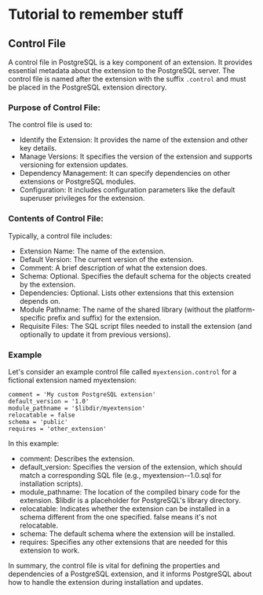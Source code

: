 # Tutorial to remember stuff

## Control File

A control file in PostgreSQL is a key component of an extension. It provides essential metadata about the extension to the PostgreSQL server. The control file is named after the extension with the suffix `.control` and must be placed in the PostgreSQL extension directory.

### Purpose of Control File:

The control file is used to:

- Identify the Extension: It provides the name of the extension and other key details.
- Manage Versions: It specifies the version of the extension and supports versioning for extension updates.
- Dependency Management: It can specify dependencies on other extensions or PostgreSQL modules.
- Configuration: It includes configuration parameters like the default superuser privileges for the extension.

### Contents of Control File:

Typically, a control file includes:

- Extension Name: The name of the extension.
- Default Version: The current version of the extension.
- Comment: A brief description of what the extension does.
- Schema: Optional. Specifies the default schema for the objects created by the extension.
- Dependencies: Optional. Lists other extensions that this extension depends on.
- Module Pathname: The name of the shared library (without the platform-specific prefix and suffix) for the extension.
- Requisite Files: The SQL script files needed to install the extension (and optionally to update it from previous versions).

### Example

Let's consider an example control file called `myextension.control` for a fictional extension named myextension:

    comment = 'My custom PostgreSQL extension'
    default_version = '1.0'
    module_pathname = '$libdir/myextension'
    relocatable = false
    schema = 'public'
    requires = 'other_extension'

In this example:

- comment: Describes the extension.
- default_version: Specifies the version of the extension, which should match a corresponding SQL file (e.g., myextension--1.0.sql for installation scripts).
- module_pathname: The location of the compiled binary code for the extension. $libdir is a placeholder for PostgreSQL's library directory.
- relocatable: Indicates whether the extension can be installed in a schema different from the one specified. false means it's not relocatable.
- schema: The default schema where the extension will be installed.
- requires: Specifies any other extensions that are needed for this extension to work.

In summary, the control file is vital for defining the properties and dependencies of a PostgreSQL extension, and it informs PostgreSQL about how to handle the extension during installation and updates.